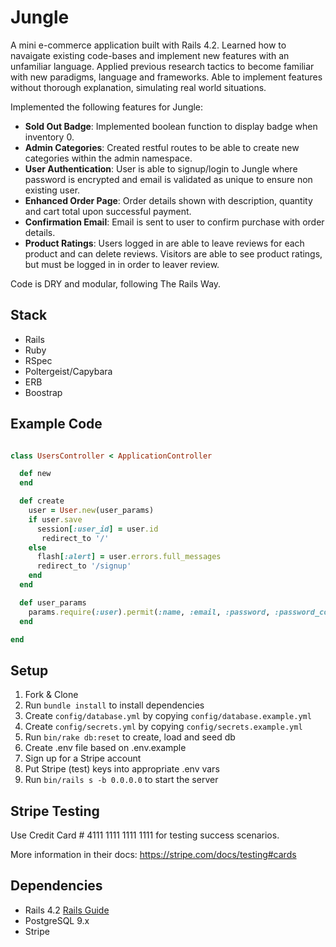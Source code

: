 # Jungle

A mini e-commerce application built with Rails 4.2. Learned how to navaigate existing code-bases and implement new features with an unfamiliar language. Applied previous research tactics to become familiar with new paradigms, language and frameworks. Able to implement features without thorough explanation, simulating real world situations.


Implemented the following features for Jungle:

* **Sold Out Badge**: Implemented boolean function to display badge when inventory 0.
* **Admin Categories**: Created restful routes to be able to create new categories within the admin namespace.
* **User Authentication**: User is able to signup/login to Jungle where password is encrypted and email is validated as unique to ensure non existing user.
* **Enhanced Order Page**: Order details shown with description, quantity and cart total upon successful payment.
* **Confirmation Email**: Email is sent to user to confirm purchase with order details.
* **Product Ratings**: Users logged in are able to leave reviews for each product and can delete reviews. Visitors are able to see product ratings, but must be logged in in order to leaver review.

Code is DRY and modular, following The Rails Way.

## Stack
* Rails
* Ruby
* RSpec 
* Poltergeist/Capybara
* ERB
* Boostrap


## Example Code

``` ruby

class UsersController < ApplicationController

  def new
  end

  def create
    user = User.new(user_params)
    if user.save
      session[:user_id] = user.id
       redirect_to '/'
    else
      flash[:alert] = user.errors.full_messages
      redirect_to '/signup'
    end
  end

  def user_params
    params.require(:user).permit(:name, :email, :password, :password_confirmation)
  end

end


```

## Setup

1. Fork & Clone
2. Run `bundle install` to install dependencies
3. Create `config/database.yml` by copying `config/database.example.yml`
4. Create `config/secrets.yml` by copying `config/secrets.example.yml`
5. Run `bin/rake db:reset` to create, load and seed db
6. Create .env file based on .env.example
7. Sign up for a Stripe account
8. Put Stripe (test) keys into appropriate .env vars
9. Run `bin/rails s -b 0.0.0.0` to start the server

## Stripe Testing

Use Credit Card # 4111 1111 1111 1111 for testing success scenarios.

More information in their docs: <https://stripe.com/docs/testing#cards>

## Dependencies

* Rails 4.2 [Rails Guide](http://guides.rubyonrails.org/v4.2/)
* PostgreSQL 9.x
* Stripe


